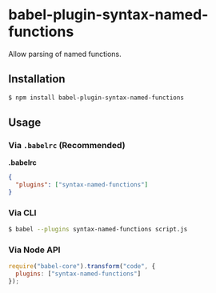 # babel-plugin-syntax-named-functions

Allow parsing of named functions.

## Installation

```sh
$ npm install babel-plugin-syntax-named-functions
```

## Usage

### Via `.babelrc` (Recommended)

**.babelrc**

```json
{
  "plugins": ["syntax-named-functions"]
}
```

### Via CLI

```sh
$ babel --plugins syntax-named-functions script.js
```

### Via Node API

```javascript
require("babel-core").transform("code", {
  plugins: ["syntax-named-functions"]
});
```
